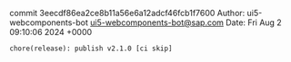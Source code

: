 commit 3eecdf86ea2ce8b11a56e6a12adcf46fcb1f7600
Author: ui5-webcomponents-bot <ui5-webcomponents-bot@sap.com>
Date:   Fri Aug 2 09:10:06 2024 +0000

    chore(release): publish v2.1.0 [ci skip]
